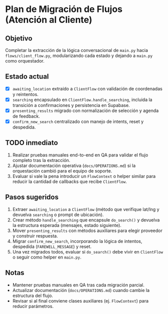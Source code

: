 # Plan de Migración de Flujos (Atención al Cliente)

## Objetivo

Completar la extracción de la lógica conversacional de `main.py` hacia `flows/client_flow.py`, modularizando cada estado y dejando a `main.py` como orquestador.

## Estado actual

- [x] `awaiting_location` extraído a `ClientFlow` con validación de coordenadas y reintentos.
- [x] `searching` encapsulado en `ClientFlow.handle_searching`, incluida la transición a confirmaciones y persistencia en Supabase.
- [x] `presenting_results` migrado con normalización de selección y agenda de feedback.
- [x] `confirm_new_search` centralizado con manejo de intents, reset y despedida.

## TODO inmediato

1. Realizar pruebas manuales end-to-end en QA para validar el flujo completo tras la extracción.
2. Ajustar documentación operativa (`docs/OPERATIONS.md`) si la orquestación cambió para el equipo de soporte.
3. Evaluar si vale la pena introducir un `FlowContext` o helper similar para reducir la cantidad de callbacks que recibe `ClientFlow`.

## Pasos sugeridos

1. Extraer `awaiting_location` a `ClientFlow` (método que verifique lat/lng y devuelva `searching` o prompt de ubicación).
2. Crear método `handle_searching` que encapsule `do_search()` y devuelva la estructura esperada (mensajes, estado siguiente).
3. Mover `presenting_results` con métodos auxiliares para elegir proveedor y construir respuesta.
4. Migrar `confirm_new_search`, incorporando la lógica de intentos, despedida (`FAREWELL_MESSAGE`) y reset.
5. Una vez migrados todos, evaluar si `do_search()` debe vivir en `ClientFlow` o seguir como helper en `main.py`.

## Notas

- Mantener pruebas manuales en QA tras cada migración parcial.
- Actualizar documentación (`docs/OPERATIONS.md`) cuando cambie la estructura del flujo.
- Revisar si al final conviene clases auxiliares (ej. `FlowContext`) para reducir parámetros.
